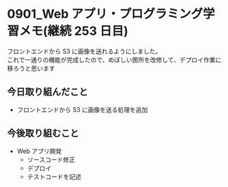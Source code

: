 # 0901_Web アプリ・プログラミング学習メモ(継続 253 日目)

フロントエンドから S3 に画像を送れるようにしました。  
これで一通りの機能が完成したので、めぼしい箇所を改修して、デプロイ作業に移ろうと思います

## 今日取り組んだこと

- フロントエンドから S3 に画像を送る処理を追加

## 今後取り組むこと

- Web アプリ開発
  - ソースコード修正
  - デプロイ
  - テストコードを記述
